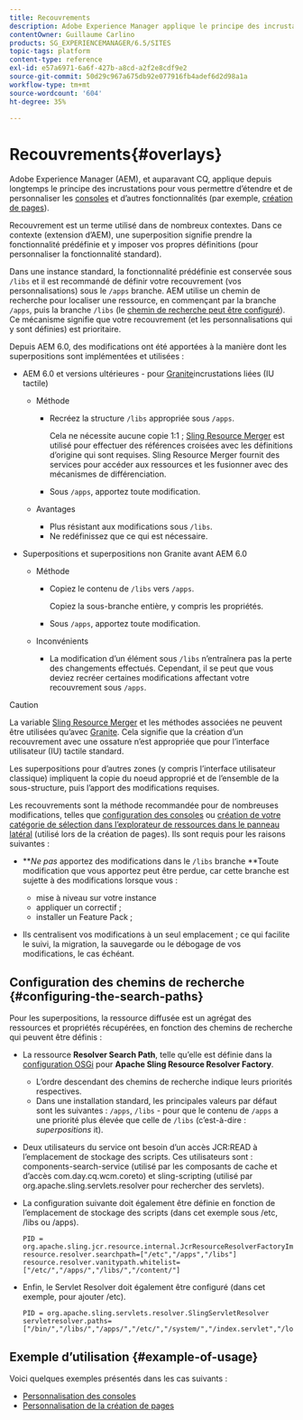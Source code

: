 ```yaml
---
title: Recouvrements
description: Adobe Experience Manager applique le principe des incrustations pour vous permettre d’étendre et de personnaliser les consoles et d’autres fonctionnalités.
contentOwner: Guillaume Carlino
products: SG_EXPERIENCEMANAGER/6.5/SITES
topic-tags: platform
content-type: reference
exl-id: e57a6971-6a6f-427b-a8cd-a2f2e8cdf9e2
source-git-commit: 50d29c967a675db92e077916fb4adef6d2d98a1a
workflow-type: tm+mt
source-wordcount: '604'
ht-degree: 35%

---
```


# Recouvrements{#overlays}

Adobe Experience Manager (AEM), et auparavant CQ, applique depuis longtemps le principe des incrustations pour vous permettre d’étendre et de personnaliser les [consoles](/help/sites-developing/customizing-consoles-touch.md) et d’autres fonctionnalités (par exemple, [création de pages](/help/sites-developing/customizing-page-authoring-touch.md)).

Recouvrement est un terme utilisé dans de nombreux contextes. Dans ce contexte (extension d’AEM), une superposition signifie prendre la fonctionnalité prédéfinie et y imposer vos propres définitions (pour personnaliser la fonctionnalité standard).

Dans une instance standard, la fonctionnalité prédéfinie est conservée sous `/libs` et il est recommandé de définir votre recouvrement (vos personnalisations) sous le `/apps` branche. AEM utilise un chemin de recherche pour localiser une ressource, en commençant par la branche `/apps`, puis la branche `/libs` (le [chemin de recherche peut être configuré](#configuring-the-search-paths)). Ce mécanisme signifie que votre recouvrement (et les personnalisations qui y sont définies) est prioritaire.

Depuis AEM 6.0, des modifications ont été apportées à la manière dont les superpositions sont implémentées et utilisées :

* AEM 6.0 et versions ultérieures - pour [Granite](https://developer.adobe.com/experience-manager/reference-materials/6-5/granite-ui/api/jcr_root/libs/granite/ui/index.html)incrustations liées (IU tactile)

   * Méthode

      * Recréez la structure `/libs` appropriée sous `/apps`.

        Cela ne nécessite aucune copie 1:1 ; [Sling Resource Merger](/help/sites-developing/sling-resource-merger.md) est utilisé pour effectuer des références croisées avec les définitions d’origine qui sont requises. Sling Resource Merger fournit des services pour accéder aux ressources et les fusionner avec des mécanismes de différenciation.

      * Sous `/apps`, apportez toute modification.

   * Avantages

      * Plus résistant aux modifications sous `/libs`.
      * Ne redéfinissez que ce qui est nécessaire.

* Superpositions et superpositions non Granite avant AEM 6.0

   * Méthode

      * Copiez le contenu de `/libs` vers `/apps`.

        Copiez la sous-branche entière, y compris les propriétés.

      * Sous `/apps`, apportez toute modification.

   * Inconvénients

      * La modification d’un élément sous `/libs` n’entraînera pas la perte des changements effectués. Cependant, il se peut que vous deviez recréer certaines modifications affectant votre recouvrement sous `/apps`.

>[!CAUTION]
>
>La variable [Sling Resource Merger](/help/sites-developing/sling-resource-merger.md) et les méthodes associées ne peuvent être utilisées qu’avec [Granite](https://developer.adobe.com/experience-manager/reference-materials/6-5/granite-ui/api/jcr_root/libs/granite/ui/index.html). Cela signifie que la création d’un recouvrement avec une ossature n’est appropriée que pour l’interface utilisateur (IU) tactile standard.
>
>Les superpositions pour d’autres zones (y compris l’interface utilisateur classique) impliquent la copie du noeud approprié et de l’ensemble de la sous-structure, puis l’apport des modifications requises.

Les recouvrements sont la méthode recommandée pour de nombreuses modifications, telles que [configuration des consoles](/help/sites-developing/customizing-consoles-touch.md#create-a-custom-console) ou [création de votre catégorie de sélection dans l’explorateur de ressources dans le panneau latéral](/help/sites-developing/customizing-page-authoring-touch.md#add-new-selection-category-to-asset-browser) (utilisé lors de la création de pages). Ils sont requis pour les raisons suivantes :

* ***Ne pas* apportez des modifications dans le `/libs` branche **Toute modification que vous apportez peut être perdue, car cette branche est sujette à des modifications lorsque vous :

   * mise à niveau sur votre instance
   * appliquer un correctif ;
   * installer un Feature Pack ;

* Ils centralisent vos modifications à un seul emplacement ; ce qui facilite le suivi, la migration, la sauvegarde ou le débogage de vos modifications, le cas échéant.

## Configuration des chemins de recherche {#configuring-the-search-paths}

Pour les superpositions, la ressource diffusée est un agrégat des ressources et propriétés récupérées, en fonction des chemins de recherche qui peuvent être définis :

* La ressource **Resolver Search Path**, telle qu’elle est définie dans la [configuration OSGi](/help/sites-deploying/configuring-osgi.md) pour **Apache Sling Resource Resolver Factory**.

   * L’ordre descendant des chemins de recherche indique leurs priorités respectives.
   * Dans une installation standard, les principales valeurs par défaut sont les suivantes : `/apps`, `/libs` - pour que le contenu de `/apps` a une priorité plus élevée que celle de `/libs` (c’est-à-dire : *superpositions* it).

* Deux utilisateurs du service ont besoin d’un accès JCR:READ à l’emplacement de stockage des scripts. Ces utilisateurs sont : components-search-service (utilisé par les composants de cache et d’accès com.day.cq.wcm.coreto) et sling-scripting (utilisé par org.apache.sling.servlets.resolver pour rechercher des servlets).
* La configuration suivante doit également être définie en fonction de l’emplacement de stockage des scripts (dans cet exemple sous /etc, /libs ou /apps).

  ```
  PID = org.apache.sling.jcr.resource.internal.JcrResourceResolverFactoryImpl
  resource.resolver.searchpath=["/etc","/apps","/libs"]
  resource.resolver.vanitypath.whitelist=["/etc/","/apps/","/libs/","/content/"]
  ```

* Enfin, le Servlet Resolver doit également être configuré (dans cet exemple, pour ajouter /etc).

  ```
  PID = org.apache.sling.servlets.resolver.SlingServletResolver
  servletresolver.paths=["/bin/","/libs/","/apps/","/etc/","/system/","/index.servlet","/login.servlet","/services/"]
  ```

## Exemple d’utilisation {#example-of-usage}

Voici quelques exemples présentés dans les cas suivants :

* [Personnalisation des consoles](/help/sites-developing/customizing-consoles-touch.md)
* [Personnalisation de la création de pages](/help/sites-developing/customizing-page-authoring-touch.md)
